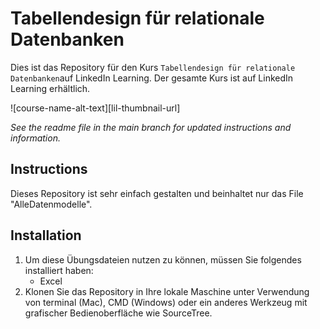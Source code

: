 # Tabellendesign für relationale Datenbanken
Dies ist das Repository für den Kurs `Tabellendesign für relationale Datenbanken`auf LinkedIn Learning. Der gesamte Kurs ist auf LinkedIn Learning erhältlich.

![course-name-alt-text][lil-thumbnail-url] 

_See the readme file in the main branch for updated instructions and information._

## Instructions
Dieses Repository ist sehr einfach gestalten und beinhaltet nur das File "AlleDatenmodelle".

## Installation
1. Um diese Übungsdateien nutzen zu können, müssen Sie folgendes installiert haben:
	- Excel
2. Klonen Sie das Repository in Ihre lokale Maschine unter Verwendung von terminal (Mac), CMD (Windows) oder ein anderes Werkzeug mit grafischer Bedienoberfläche wie SourceTree. 



[0]: # (Replace these placeholder URLs with actual course URLs)

[lil-course-url]: https://www.linkedin.com/learning/


